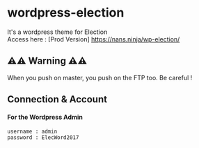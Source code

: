# wordpress-election
It's a wordpress theme for Election <br>
Access here : [Prod Version]
https://nans.ninja/wp-election/

## ⚠️⚠️ Warning ⚠️⚠️
When you push on master, you push on the FTP too. Be careful !

## Connection & Account
#### For the Wordpress Admin
```
username : admin
password : ElecWord2017
```
